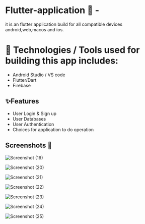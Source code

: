 # Flutter-application  📱 -
it is an flutter application build for all compatible devices android,web,macos and ios.
# 📱 Technologies / Tools used for building this app includes: 
- Android Studio / VS code 
- Flutter/Dart
- Firebase
## ✨Features

- User Login & Sign up
- User Databases
- User Authentication
- Choices for application to do operation

 ## Screenshots 📱
 ![Screenshot (19)](https://github.com/Gauravshukl/Flutter-application-/assets/48097137/846dfa86-3b67-499d-b568-fb6084a4026e)
 
![Screenshot (20)](https://github.com/Gauravshukl/Flutter-application-/assets/48097137/fe8356b5-6c12-4cb9-8fcb-195084aadbf4)

![Screenshot (21)](https://github.com/Gauravshukl/Flutter-application-/assets/48097137/6effb271-0862-4abd-940e-7971f82a92a4)

![Screenshot (22)](https://github.com/Gauravshukl/Flutter-application-/assets/48097137/75b861b0-9545-493c-b019-08828196abe2)

![Screenshot (23)](https://github.com/Gauravshukl/Flutter-application-/assets/48097137/16277fa6-8fa0-4ff7-b839-09bfcf533c93)

![Screenshot (24)](https://github.com/Gauravshukl/Flutter-application-/assets/48097137/26d8a3fe-d3b9-4846-8d6f-90a2276df593)

![Screenshot (25)](https://github.com/Gauravshukl/Flutter-application-/assets/48097137/837115ad-7a33-49d9-a904-aeb3a724f1c7)

